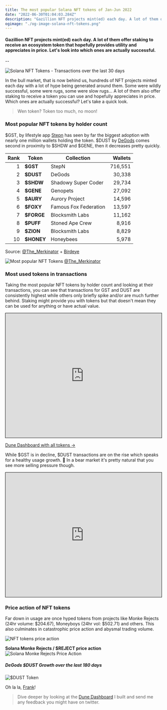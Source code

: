 ```yaml
---
title: The most popular Solana NFT tokens of Jan-Jun 2022
date: "2022-06-30T01:04:03.284Z"
description: "Gazillion NFT projects mint(ed) each day. A lot of them offer staking to receive an ecosystem token that hopefully provides utility and appreciates in price. Let's look into which ones are actually successful."
ogimage: "./og-image-solana-nft-tokens.png"
---
```


#### Gazillion NFT projects mint(ed) each day. A lot of them offer staking to receive an ecosystem token that hopefully provides utility and appreciates in price. Let's look into which ones are actually successful.

--

![Solana NFT Tokens - Transactions over the last 30 days](./transactions-last-30-days.png)

In the bull market, that is now behind us, hundreds of NFT projects minted each day with a lot of hype being generated around them. Some were wildly successful, some were rugs, some were slow rugs... A lot of them also offer staking to receive a token you can use and hopefully appreciates in price. Which ones are actually successful? Let's take a quick look.

> Wen token? Token too much, no moon!

### Most popular NFT tokens by holder count
$GST, by lifestyle app [Stepn](https://www.stepn.com/) has seen by far the biggest adoption with nearly one million wallets holding the token. $DUST by [DeGods](degods.com/) comes second in proximity to $SHDW and $GENE, then it decreases pretty quickly.

| Rank | Token         | Collection     | Wallets |
|--:|--------------|-----------|------------:|
| 1 | **$GST**          | StepN      | 716,551        |
| 2 | **$DUST**      | DeGods  | 30,338       |
| 3 | **$SHDW**      | Shadowy Super Coder  | 29,734       |
| 4 | **$GENE**      | Genopets  | 27,092       |
| 5 | **$AURY**      | Aurory Project  | 14,596       |
| 6 | **$FOXY**      | Famous Fox Federation  | 13,597       |
| 7 | **$FORGE**      | Blocksmith Labs  | 11,162       |
| 8 | **$PUFF**      | Stoned Ape Crew  | 8,916       |
| 9 | **$ZION**      | Blocksmith Labs  | 8,829       |
| 10 | **$HONEY**      | Honeybees  | 5,978       |

Source: [@The_Merkinator](https://twitter.com/The_Merkinator/status/1542353296760770562) + [Birdeye](https://birdeye.so)

![Most popular NFT Tokens](./most-popular-tokens-the_merkinator.png)
[@The_Merkinator](https://twitter.com/The_Merkinator/status/1542353296760770562)

### Most used tokens in transactions
Taking the most popular NFT tokens by holder count and looking at their transactions, you can see that transactions for GST and DUST are consistently highest while others only briefly spike and/or are much further behind. Staking might provide you with tokens but that doesn't mean they can be used for anything or have actual value.

<iframe width="100%" src="https://dune.com/embeds/979455/1696654/d8502ad9-91b9-4a5e-b8b8-7c8a6bfbab13" style="border: 1px solid #000; height: 400px"></iframe>

[Dune Dashboard with all tokens &rarr;](https://dune.com/nmknmc/solana-nft-token-stats)

While $GST is in decline, $DUST transactions are on the rise which speaks for a healthy usage growth. 🤩 In a bear market it's pretty natural that you see more selling pressure though.

<iframe width="100%" src="https://dune.com/embeds/979455/1696987/d4b3734d-e2c9-415e-8032-c168ef71ee9e" style="border: 1px solid #000; height: 400px"></iframe>


### Price action of NFT tokens
Far down in usage are once hyped tokens from projects like Monke Rejects (24hr volume: $204.67), Moneyboys (24hr vol: $502.71) and others. This also culminates in catastrophic price action and abysmal trading volume.

![NFT tokens price action](./token-prices.png)

**Solana Monke Rejects / $REJECT price action**
![Solana Monke Rejects Price Action](./monke-rejects-price-action.png)


##### DeGods $DUST Growth over the last 180 days
![$DUST Token](./dust-ecosystem-usage.png)

Oh la la, [Frank](https://twitter.com/frankdegods)!

> Dive deeper by looking at the [Dune Dashboard](https://dune.com/nmknmc/solana-nft-token-stats) I built and send me any feedback you might have on twitter.
